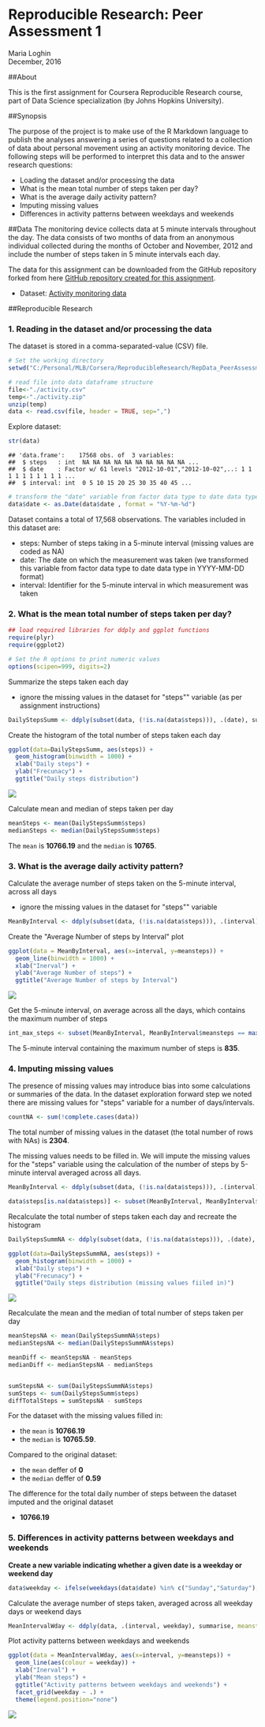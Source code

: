 # Reproducible Research: Peer Assessment 1
Maria Loghin  
December, 2016  



##About

This is the first assignment for Coursera Reproducible Research course, part of Data Science specialization (by Johns Hopkins University). 


##Synopsis

The purpose of the project is to make use of the R Markdown language to publish the analyses answering a series of questions related to a collection of data about personal movement using an activity monitoring device.
The following steps will be performed to interpret this data and to the answer research questions:

- Loading the dataset and/or processing the data
- What is the mean total number of steps taken per day?
- What is the average daily activity pattern?
- Imputing missing values
- Differences in activity patterns between weekdays and weekends

##Data
The monitoring device collects data at 5 minute intervals throughout the day. The data consists of two months of data from an anonymous individual collected during the months of October and November, 2012 and include the number of steps taken in 5 minute intervals each day.

The data for this assignment can be downloaded from the GitHub repository forked from here [GitHub repository created for this assignment](http://github.com/rdpeng/RepData_PeerAssessment1).

- Dataset: [Activity monitoring data](https://github.com/rdpeng/RepData_PeerAssessment1/blob/master/activity.zip)


##Reproducible Research

### 1. Reading in the dataset and/or processing the data


The dataset is stored in a comma-separated-value (CSV) file.



```r
# Set the working directory 
setwd("C:/Personal/MLB/Corsera/ReproducibleResearch/RepData_PeerAssessment1")
```



```r
# read file into data dataframe structure
file<-"./activity.csv"
temp<-"./activity.zip"
unzip(temp)
data <- read.csv(file, header = TRUE, sep=",")
```


Explore dataset:


```r
str(data)
```

```
## 'data.frame':	17568 obs. of  3 variables:
##  $ steps   : int  NA NA NA NA NA NA NA NA NA NA ...
##  $ date    : Factor w/ 61 levels "2012-10-01","2012-10-02",..: 1 1 1 1 1 1 1 1 1 1 ...
##  $ interval: int  0 5 10 15 20 25 30 35 40 45 ...
```

```r
# transform the "date" variable from factor data type to date data type
data$date <- as.Date(data$date , format = "%Y-%m-%d")
```

Dataset contains a total of 17,568 observations.
The variables included in this dataset are:

- steps: Number of steps taking in a 5-minute interval (missing values are coded as NA)
- date: The date on which the measurement was taken (we transformed this variable from factor data type to date data type in YYYY-MM-DD format)
- interval: Identifier for the 5-minute interval in which measurement was taken




### 2. What is the mean total number of steps taken per day?



```r
## load required libraries for ddply and ggplot functions
require(plyr)
require(ggplot2)

# Set the R options to print numeric values
options(scipen=999, digits=2)
```

Summarize the steps taken each day

- ignore the missing values in the dataset for "steps"" variable (as per assignment instructions) 


```r
DailyStepsSumm <- ddply(subset(data, (!is.na(data$steps))), .(date), summarise, steps = sum(steps))
```

Create the histogram of the total number of steps taken each day


```r
ggplot(data=DailyStepsSumm, aes(steps)) +
  geom_histogram(binwidth = 1000) +
  xlab("Daily steps") + 
  ylab("Frecunacy") + 
  ggtitle("Daily steps distribution")
```

![](./PA1_ReproducibleResearch_files/figure-html/unnamed-chunk-2-1.png) 

Calculate mean and median of steps taken per day


```r
meanSteps <- mean(DailyStepsSumm$steps)
medianSteps <- median(DailyStepsSumm$steps)
```

The `mean` is **10766.19** and the `median` is **10765**.


### 3. What is the average daily activity pattern?

Calculate the average number of steps taken on the 5-minute interval, across all days

- ignore the missing values in the dataset for "steps"" variable 



```r
MeanByInterval <- ddply(subset(data, (!is.na(data$steps))), .(interval), summarise, meansteps = mean(steps))
```

Create the "Average Number of steps by Interval" plot


```r
ggplot(data = MeanByInterval, aes(x=interval, y=meansteps)) +
  geom_line(binwidth = 1000) +
  xlab("Inerval") + 
  ylab("Average Number of steps") + 
  ggtitle("Average Number of steps by Interval")
```

![](./PA1_ReproducibleResearch_files/figure-html/dailypattplot-1.png) 

Get the 5-minute interval, on average across all the days, which contains the maximum number of steps


```r
int_max_steps <- subset(MeanByInterval, MeanByInterval$meansteps == max(MeanByInterval$meansteps))$interval
```

The 5-minute interval containing the maximum number of steps is **835**.


### 4. Imputing missing values

The presence of missing values may introduce bias into some calculations or summaries of the data. 
In the dataset exploration forward step we noted there are missing values for "steps" variable for a number of days/intervals.


```r
countNA <- sum(!complete.cases(data))
```

The total number of missing values in the dataset (the total number of rows with NAs) is **2304**.

The missing values needs to be filled in. We will impute the missing values for the "steps" variable using the calculation of the number of steps by 5-minute interval averaged across all days.  


```r
MeanByInterval <- ddply(subset(data, (!is.na(data$steps))), .(interval), summarise, meansteps = mean(steps, na.rm = TRUE))

data$steps[is.na(data$steps)] <- subset(MeanByInterval, MeanByInterval$interval == data$interval[is.na(data$steps)])$meansteps
```

Recalculate the total number of steps taken each day and recreate the histogram


```r
DailyStepsSummNA <- ddply(subset(data, (!is.na(data$steps))), .(date), summarise, steps = sum(steps))

ggplot(data=DailyStepsSummNA, aes(steps)) +
  geom_histogram(binwidth = 1000) +
  xlab("Daily steps") + 
  ylab("Frecunacy") + 
  ggtitle("Daily steps distribution (missing values fiiled in)")
```

![](./PA1_ReproducibleResearch_files/figure-html/unnamed-chunk-4-1.png) 

Recalculate the mean and the median of total number of steps taken per day


```r
meanStepsNA <- mean(DailyStepsSummNA$steps)
medianStepsNA <- median(DailyStepsSummNA$steps)

meanDiff <- meanStepsNA - meanSteps
medianDiff <- medianStepsNA - medianSteps


sumStepsNA <- sum(DailyStepsSummNA$steps)
sumSteps <- sum(DailyStepsSumm$steps)
diffTotalSteps = sumStepsNA - sumSteps
```


For the dataset with the missing values filled in:

 - the `mean` is **10766.19** 
 - the `median` is **10765.59**.
 
 Compared to the original dataset:
 
- the `mean` deffer of **0**
- the `median` deffer of **0.59**

The difference for the total daily number of steps between the dataset imputed and the original dataset

- **10766.19**


### 5. Differences in activity patterns between weekdays and weekends


**Create a new variable indicating whether a given date is a weekday or weekend day**


```r
data$weekday <- ifelse(weekdays(data$date) %in% c("Sunday","Saturday"),"Weekend", "Weekday") 
```

Calculate the average number of steps taken, averaged across all weekday days or weekend days


```r
MeanIntervalWday <- ddply(data, .(interval, weekday), summarise, meansteps = mean(steps, na.rm = TRUE))
```

Plot activity patterns between weekdays and weekends


```r
ggplot(data = MeanIntervalWday, aes(x=interval, y=meansteps)) +
  geom_line(aes(colour = weekday)) +
  xlab("Inerval") + 
  ylab("Mean steps") + 
  ggtitle("Activity patterns between weekdays and weekends") +
  facet_grid(weekday ~ .) +
  theme(legend.position="none")
```

![](./PA1_ReproducibleResearch_files/figure-html/unnamed-chunk-8-1.png) 
